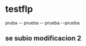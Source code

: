 # testflp
pruba -- prueba -- prueba  --prueba

se subio modificacion 2
-----------------------------------

